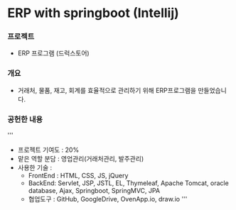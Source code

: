 # ERP with springboot (Intellij)

### 프로젝트

   * ERP 프로그램 (드럭스토어)

### 개요

   * 거래처, 물품, 재고, 회계를 효율적으로 관리하기 위해 ERP프로그램을 만들었습니다.
  
### 공헌한 내용
'''
   * 프로젝트 기여도 : 20%
   * 맡은 역할 분담 : 영업관리(거래처관리, 발주관리)
   * 사용한 기술 :
       * FrontEnd : HTML, CSS, JS, jQuery
       * BackEnd: Servlet, JSP, JSTL, EL, Thymeleaf, Apache Tomcat, 
                  oracle database, Ajax, Springboot, SpringMVC, JPA
       * 협업도구 : GitHub, GoogleDrive, OvenApp.io, draw.io
'''
